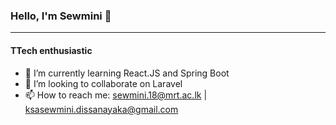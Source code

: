 ###  Hello, I'm Sewmini 👋
<hr>

<h4>TTech enthusiastic</h4>

- 🌱 I’m currently learning React.JS and Spring Boot
- 👯 I’m looking to collaborate on Laravel
- 📫 How to reach me: sewmini.18@mrt.ac.lk | ksasewmini.dissanayaka@gmail.com
